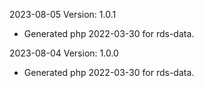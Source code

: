 2023-08-05 Version: 1.0.1
- Generated php 2022-03-30 for rds-data.

2023-08-04 Version: 1.0.0
- Generated php 2022-03-30 for rds-data.

